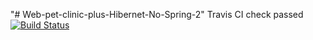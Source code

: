"# Web-pet-clinic-plus-Hibernet-No-Spring-2" 
Travis CI check passed 
[![Build Status](https://travis-ci.org/128500/Web-pet-clinic-plus-Hibernet-No-Spring-2.svg?branch=master)](https://travis-ci.org/128500/Web-pet-clinic-plus-Hibernet-No-Spring-2)
